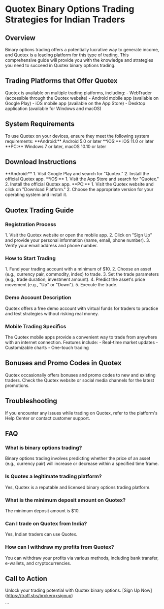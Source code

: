 # Quotex Binary Options Trading Strategies for Indian Traders

## Overview

Binary options trading offers a potentially lucrative way to generate
income, and Quotex is a leading platform for this type of trading. This
comprehensive guide will provide you with the knowledge and strategies
you need to succeed in Quotex binary options trading.

## Trading Platforms that Offer Quotex

Quotex is available on multiple trading platforms, including: -
WebTrader (accessible through the Quotex website) - Android mobile app
(available on Google Play) - iOS mobile app (available on the App
Store) - Desktop application (available for Windows and macOS)

## System Requirements

To use Quotex on your devices, ensure they meet the following system
requirements: \*\*Android:\*\* Android 5.0 or later \*\*iOS:\*\* iOS
11.0 or later \*\*PC:\*\* Windows 7 or later, macOS 10.10 or later

## Download Instructions

\*\*Android:\*\* 1. Visit Google Play and search for "Quotex." 2.
Install the official Quotex app. \*\*iOS:\*\* 1. Visit the App Store and
search for "Quotex." 2. Install the official Quotex app.
\*\*PC:\*\* 1. Visit the Quotex website and click on "Download
Platform." 2. Choose the appropriate version for your operating
system and install it.

## Quotex Trading Guide

### Registration Process

1\. Visit the Quotex website or open the mobile app. 2. Click on
"Sign Up" and provide your personal information (name, email,
phone number). 3. Verify your email address and phone number.

### How to Start Trading

1\. Fund your trading account with a minimum of \$10. 2. Choose an asset
(e.g., currency pair, commodity, index) to trade. 3. Set the trade
parameters (e.g., trade duration, investment amount). 4. Predict the
asset\'s price movement (e.g., "Up" or "Down"). 5. Execute
the trade.

### Demo Account Description

Quotex offers a free demo account with virtual funds for traders to
practice and test strategies without risking real money.

### Mobile Trading Specifics

The Quotex mobile apps provide a convenient way to trade from anywhere
with an internet connection. Features include: - Real-time market
updates - Customizable charts - One-touch trading

## Bonuses and Promo Codes in Quotex

Quotex occasionally offers bonuses and promo codes to new and existing
traders. Check the Quotex website or social media channels for the
latest promotions.

## Troubleshooting

If you encounter any issues while trading on Quotex, refer to the
platform\'s Help Center or contact customer support.

## FAQ

### What is binary options trading?

Binary options trading involves predicting whether the price of an asset
(e.g., currency pair) will increase or decrease within a specified time
frame.

### Is Quotex a legitimate trading platform?

Yes, Quotex is a reputable and licensed binary options trading platform.

### What is the minimum deposit amount on Quotex?

The minimum deposit amount is \$10.

### Can I trade on Quotex from India?

Yes, Indian traders can use Quotex.

### How can I withdraw my profits from Quotex?

You can withdraw your profits via various methods, including bank
transfer, e-wallets, and cryptocurrencies.

## Call to Action

Unlock your trading potential with Quotex binary options. \[Sign Up
Now\](https://traff.sbs/brokerqxsignup)

\`\`\`

